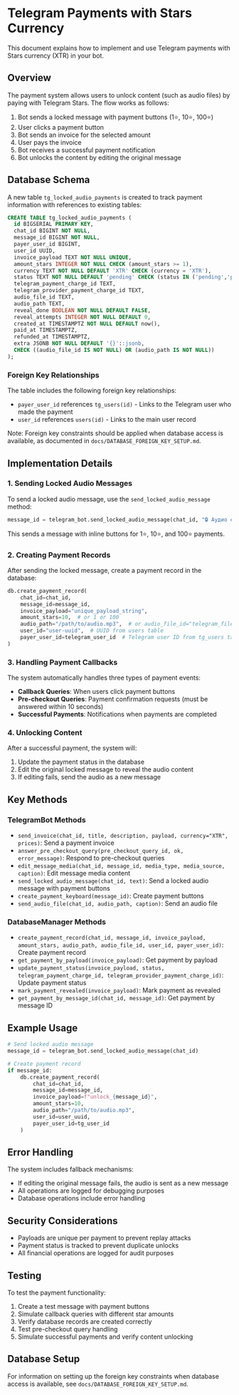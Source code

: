 # Telegram Payments with Stars Currency

This document explains how to implement and use Telegram payments with Stars currency (XTR) in your bot.

## Overview

The payment system allows users to unlock content (such as audio files) by paying with Telegram Stars. The flow works as follows:

1. Bot sends a locked message with payment buttons (1⭐, 10⭐, 100⭐)
2. User clicks a payment button
3. Bot sends an invoice for the selected amount
4. User pays the invoice
5. Bot receives a successful payment notification
6. Bot unlocks the content by editing the original message

## Database Schema

A new table `tg_locked_audio_payments` is created to track payment information with references to existing tables:

```sql
CREATE TABLE tg_locked_audio_payments (
  id BIGSERIAL PRIMARY KEY,
  chat_id BIGINT NOT NULL,
  message_id BIGINT NOT NULL,
  payer_user_id BIGINT,
  user_id UUID,
  invoice_payload TEXT NOT NULL UNIQUE,
  amount_stars INTEGER NOT NULL CHECK (amount_stars >= 1),
  currency TEXT NOT NULL DEFAULT 'XTR' CHECK (currency = 'XTR'),
  status TEXT NOT NULL DEFAULT 'pending' CHECK (status IN ('pending','paid','refunded','failed','canceled')),
  telegram_payment_charge_id TEXT,
  telegram_provider_payment_charge_id TEXT,
  audio_file_id TEXT,
  audio_path TEXT,
  reveal_done BOOLEAN NOT NULL DEFAULT FALSE,
  reveal_attempts INTEGER NOT NULL DEFAULT 0,
  created_at TIMESTAMPTZ NOT NULL DEFAULT now(),
  paid_at TIMESTAMPTZ,
  refunded_at TIMESTAMPTZ,
  extra JSONB NOT NULL DEFAULT '{}'::jsonb,
  CHECK ((audio_file_id IS NOT NULL) OR (audio_path IS NOT NULL))
);
```

### Foreign Key Relationships

The table includes the following foreign key relationships:
- `payer_user_id` references `tg_users(id)` - Links to the Telegram user who made the payment
- `user_id` references `users(id)` - Links to the main user record

Note: Foreign key constraints should be applied when database access is available, as documented in `docs/DATABASE_FOREIGN_KEY_SETUP.md`.

## Implementation Details

### 1. Sending Locked Audio Messages

To send a locked audio message, use the `send_locked_audio_message` method:

```python
message_id = telegram_bot.send_locked_audio_message(chat_id, "🔒 Аудио откроется после оплаты")
```

This sends a message with inline buttons for 1⭐, 10⭐, and 100⭐ payments.

### 2. Creating Payment Records

After sending the locked message, create a payment record in the database:

```python
db.create_payment_record(
    chat_id=chat_id,
    message_id=message_id,
    invoice_payload="unique_payload_string",
    amount_stars=10,  # or 1 or 100
    audio_path="/path/to/audio.mp3",  # or audio_file_id="telegram_file_id"
    user_id="user-uuid",  # UUID from users table
    payer_user_id=telegram_user_id  # Telegram user ID from tg_users table
)
```

### 3. Handling Payment Callbacks

The system automatically handles three types of payment events:

- **Callback Queries**: When users click payment buttons
- **Pre-checkout Queries**: Payment confirmation requests (must be answered within 10 seconds)
- **Successful Payments**: Notifications when payments are completed

### 4. Unlocking Content

After a successful payment, the system will:
1. Update the payment status in the database
2. Edit the original locked message to reveal the audio content
3. If editing fails, send the audio as a new message

## Key Methods

### TelegramBot Methods

- `send_invoice(chat_id, title, description, payload, currency="XTR", prices)`: Send a payment invoice
- `answer_pre_checkout_query(pre_checkout_query_id, ok, error_message)`: Respond to pre-checkout queries
- `edit_message_media(chat_id, message_id, media_type, media_source, caption)`: Edit message media content
- `send_locked_audio_message(chat_id, text)`: Send a locked audio message with payment buttons
- `create_payment_keyboard(message_id)`: Create payment buttons
- `send_audio_file(chat_id, audio_path, caption)`: Send an audio file

### DatabaseManager Methods

- `create_payment_record(chat_id, message_id, invoice_payload, amount_stars, audio_path, audio_file_id, user_id, payer_user_id)`: Create payment record
- `get_payment_by_payload(invoice_payload)`: Get payment by payload
- `update_payment_status(invoice_payload, status, telegram_payment_charge_id, telegram_provider_payment_charge_id)`: Update payment status
- `mark_payment_revealed(invoice_payload)`: Mark payment as revealed
- `get_payment_by_message_id(chat_id, message_id)`: Get payment by message ID

## Example Usage

```python
# Send locked audio message
message_id = telegram_bot.send_locked_audio_message(chat_id)

# Create payment record
if message_id:
    db.create_payment_record(
        chat_id=chat_id,
        message_id=message_id,
        invoice_payload=f"unlock_{message_id}",
        amount_stars=10,
        audio_path="/path/to/audio.mp3",
        user_id=user_uuid,
        payer_user_id=tg_user_id
    )
```

## Error Handling

The system includes fallback mechanisms:
- If editing the original message fails, the audio is sent as a new message
- All operations are logged for debugging purposes
- Database operations include error handling

## Security Considerations

- Payloads are unique per payment to prevent replay attacks
- Payment status is tracked to prevent duplicate unlocks
- All financial operations are logged for audit purposes

## Testing

To test the payment functionality:
1. Create a test message with payment buttons
2. Simulate callback queries with different star amounts
3. Verify database records are created correctly
4. Test pre-checkout query handling
5. Simulate successful payments and verify content unlocking

## Database Setup

For information on setting up the foreign key constraints when database access is available, see `docs/DATABASE_FOREIGN_KEY_SETUP.md`.